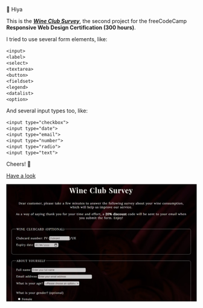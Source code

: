 :raising_hand: Hiya 

This is the **_[Wine Club Survey](https://fernandaricciardi.github.io/wineclub/)_**, the second project for the freeCodeCamp **Responsive Web Design Certification (300 hours)**.

I tried to use several form elements, like:
```
<input>
<label>
<select>
<textarea>
<button>
<fieldset>
<legend>
<datalist>
<option>
```

And several input types too, like:
```
<input type="checkbox">
<input type="date">
<input type="email">
<input type="number">
<input type="radio">
<input type="text">
```

Cheers! :wave:

[Have a look](https://fernandaricciardi.github.io/wineclub/)

![screenshot](/assets/Screenshot.jpg)

